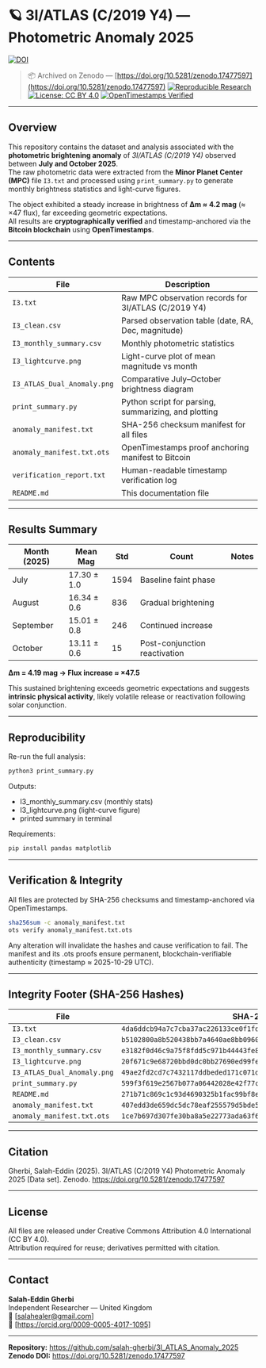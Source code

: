 # 🪐 3I/ATLAS (C/2019 Y4) — Photometric Anomaly 2025

[![DOI](https://zenodo.org/badge/DOI/10.5281/zenodo.17477597.svg)](https://doi.org/10.5281/zenodo.17477597)
> 📦 Archived on Zenodo — [https://doi.org/10.5281/zenodo.17477597](https://doi.org/10.5281/zenodo.17477597)
[![Reproducible Research](https://img.shields.io/badge/Reproducible%20Research-YES-brightgreen)](#reproducibility)
[![License: CC BY 4.0](https://img.shields.io/badge/License-CC%20BY%204.0-blue.svg)](https://creativecommons.org/licenses/by/4.0/)
[![OpenTimestamps Verified](https://img.shields.io/badge/Data%20Integrity-OpenTimestamps-orange)](https://opentimestamps.org)

---

## Overview

This repository contains the dataset and analysis associated with the **photometric brightening anomaly** of *3I/ATLAS (C/2019 Y4)* observed between **July and October 2025**.  
The raw photometric data were extracted from the **Minor Planet Center (MPC)** file `I3.txt` and processed using `print_summary.py` to generate monthly brightness statistics and light-curve figures.

The object exhibited a steady increase in brightness of **Δm ≈ 4.2 mag** (≈ ×47 flux), far exceeding geometric expectations.  
All results are **cryptographically verified** and timestamp-anchored via the **Bitcoin blockchain** using **OpenTimestamps**.

---

## Contents

| File | Description |
|------|--------------|
| `I3.txt` | Raw MPC observation records for 3I/ATLAS (C/2019 Y4) |
| `I3_clean.csv` | Parsed observation table (date, RA, Dec, magnitude) |
| `I3_monthly_summary.csv` | Monthly photometric statistics |
| `I3_lightcurve.png` | Light-curve plot of mean magnitude vs month |
| `I3_ATLAS_Dual_Anomaly.png` | Comparative July–October brightness diagram |
| `print_summary.py` | Python script for parsing, summarizing, and plotting |
| `anomaly_manifest.txt` | SHA-256 checksum manifest for all files |
| `anomaly_manifest.txt.ots` | OpenTimestamps proof anchoring manifest to Bitcoin |
| `verification_report.txt` | Human-readable timestamp verification log |
| `README.md` | This documentation file |

---

## Results Summary

| Month (2025) | Mean Mag | Std | Count | Notes |
|---------------|-----------|------|--------|--------|
| July | 17.30 ± 1.0 | 1594 | Baseline faint phase |
| August | 16.34 ± 0.6 | 836 | Gradual brightening |
| September | 15.01 ± 0.8 | 246 | Continued increase |
| October | 13.11 ± 0.6 | 15 | Post-conjunction reactivation |

**Δm = 4.19 mag → Flux increase ≈ ×47.5**

This sustained brightening exceeds geometric expectations and suggests **intrinsic physical activity**, likely volatile release or reactivation following solar conjunction.

---

## Reproducibility

Re-run the full analysis:

```bash
python3 print_summary.py
```

Outputs:

- I3_monthly_summary.csv (monthly stats)
- I3_lightcurve.png (light-curve figure)
- printed summary in terminal

Requirements:

```bash
pip install pandas matplotlib
```

---

## Verification & Integrity

All files are protected by SHA-256 checksums and timestamp-anchored via OpenTimestamps.

```bash
sha256sum -c anomaly_manifest.txt
ots verify anomaly_manifest.txt.ots
```

Any alteration will invalidate the hashes and cause verification to fail.
The manifest and its .ots proofs ensure permanent, blockchain-verifiable authenticity (timestamp ≈ 2025-10-29 UTC).

---

## Integrity Footer (SHA-256 Hashes)

| File | SHA-256 |
|------|---------|
| `I3.txt` | `4da6ddcb94a7c7cba37ac226133ce0f1fd36acc34fa2a6a12ff2c77d61bfab35` |
| `I3_clean.csv` | `b5102800a8b520438bb7a4640ae8bb09605ba1a15df1b92e515f880be3cf724e` |
| `I3_monthly_summary.csv` | `e3182f0d46c9a75f8fdd5c971b44443fe85ac4029feda9fde2e6db04a587a2d8` |
| `I3_lightcurve.png` | `20f671c9e68720bbd0dc0bb27690ed99fe420e7f1b5f0e9df4b8609edc913991` |
| `I3_ATLAS_Dual_Anomaly.png` | `49ae2fd2cd7c7432117ddbeded171c071d7a92930427c010522e6087e97327ac` |
| `print_summary.py` | `599f3f619e2567b077a06442028e42f77caa69e5b1d9a030fb83084aa0c426eb` |
| `README.md` | `271b71c869c1c93d4690325b1fac99bf8eaf120b3b64daeb6edcacb5bea1cce6` |
| `anomaly_manifest.txt` | `407edd3de659dc5dc78eaf255579d5bde527767822f5b93c877d5dc896e8a2a6` |
| `anomaly_manifest.txt.ots` | `1ce7b697d307fe30ba8a5e22773ada63f696e51783526cb69fd02309b2b37830` |

---

## Citation

Gherbi, Salah-Eddin (2025). 3I/ATLAS (C/2019 Y4) Photometric Anomaly 2025 [Data set]. Zenodo. https://doi.org/10.5281/zenodo.17477597

---

## License

All files are released under Creative Commons Attribution 4.0 International (CC BY 4.0).  
Attribution required for reuse; derivatives permitted with citation.

---

## Contact

**Salah-Eddin Gherbi**  
Independent Researcher — United Kingdom  
📧 [salahealer@gmail.com]  
🔗 [https://orcid.org/0009-0005-4017-1095]

---

**Repository:** https://github.com/salah-gherbi/3I_ATLAS_Anomaly_2025  
**Zenodo DOI:** https://doi.org/10.5281/zenodo.17477597
